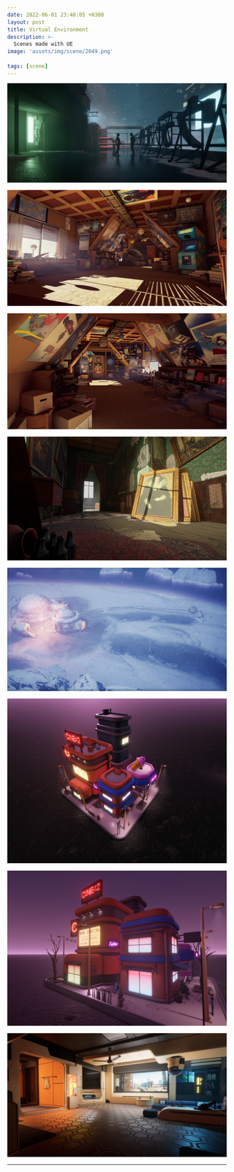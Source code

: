 ```yaml
---
date: 2022-06-01 23:48:05 +0300
layout: post
title: Virtual Environment
description: >-
  Scenes made with UE
image: 'assets/img/scene/2049.png'

tags: [scene]
---
```


![](/assets/img/scene/2049.png)

![](/assets/img/scene/attic1.png)

![](/assets/img/scene/attic2.png)

![](/assets/img/scene/hallway.png)

![](/assets/img/scene/snow.png)

![](/assets/img/scene/stylized.png)

![](/assets/img/scene/stylized2.png)

![](/assets/img/scene/v.png)

---